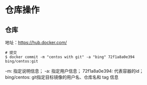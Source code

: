 # 仓库操作

## 仓库
地址：https://hub.docker.com/

```
# 提交 
$ docker commit -m "centos with git" -a "bing" 72f1a8a0e394 bing/centos:git
```
-m: 指定说明信息；
-a: 指定用户信息；
72f1a8a0e394: 代表容器的id；
bing/centos: git指定目标镜像的用户名、仓库名和 tag 信息

